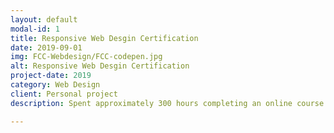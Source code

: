 ```yaml
---
layout: default
modal-id: 1
title: Responsive Web Desgin Certification
date: 2019-09-01
img: FCC-Webdesign/FCC-codepen.jpg
alt: Responsive Web Desgin Certification
project-date: 2019
category: Web Design
client: Personal project
description: Spent approximately 300 hours completing an online course in responsive web design on FreeCodeCamp. Completed series of challenges following completion of the course designing 5 differenet wed pages that had to meet the responsive criteria set out by the course. All pages and accompanying code can be viewed on my CodePen dashboard.

---
```

